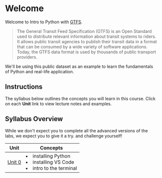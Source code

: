 # Welcome
Welcome to Intro to Python with [GTFS](https://gtfs.org/).

> The General Transit Feed Specification (GTFS) is an Open Standard used to distribute relevant information about transit systems to riders. It allows public transit agencies to publish their transit data in a format that can be consumed by a wide variety of software applications. Today, the GTFS data format is used by thousands of public transport providers.

We'll be using this public dataset as an example to learn the fundamentals of Python and real-life application.

## Instructions

The syllabus below outlines the concepts you will learn in this course. Click on each **Unit** link to view lecture notes and examples.

## Syllabus Overview

While we don't expect you to complete all the advanced versions of the labs, we expect you to give it a try. and challenge yourself!

| Unit| Concepts|
| ----|-------- |
| [Unit 0](/labs/0_install_and_command-line.md) | <li>installing Python</li> <li>installing VS Code</li> <li>intro to the terminal</li>|

